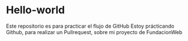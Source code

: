 # Hello-world
Este repositorio es para practicar el flujo de GitHub
Estoy prácticando Github, para realizar un Pullrequest, sobre mi proyecto de FundacionWeb
